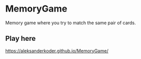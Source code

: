 # MemoryGame
Memory game where you try to match the same pair of cards. 


## Play here

https://aleksanderkoder.github.io/MemoryGame/
